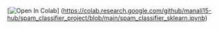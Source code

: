 [![Open In Colab](https://colab.research.google.com/assets/colab-badge.svg)]
(https://colab.research.google.com/github/manali15-hub/spam_classifier_project/blob/main/spam_classifier_sklearn.ipynb)
